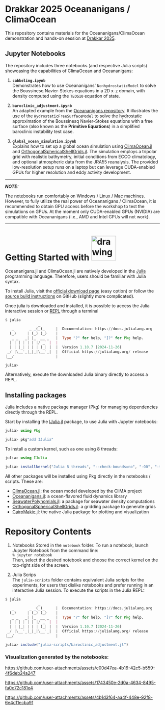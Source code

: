 # Drakkar 2025 Oceananigans / ClimaOcean 

This repository contains materials for the Oceananigans/ClimaOcean demonstration and hands-on session at [Drakkar 2025](https://drakkar2025.sciencesconf.org).

## Jupyter Notebooks

The repository includes three notebooks (and respective Julia scripts) showcasing the capabilities of ClimaOcean and Oceananigans:

1. **`cabbeling.ipynb`**  
   Demonstrates how to use Oceananigans' `NonhydrostaticModel` to solve the Boussinesq Navier-Stokes equations in a 2D x-z domain, with density computed using the `TEOS10` equation of state.

2. **`baroclinic_adjustment.ipynb`**  
   An adapted example from the [Oceananigans repository](https://github.com/CliMA/Oceananigans.jl/blob/main/examples/baroclinic_adjustment.jl). It illustrates the use of the `HydrostaticFreeSurfaceModel` to solve the hydrostatic approximation of the Boussinesq Navier-Stokes equations with a free surface (also known as the **Primitive Equations**) in a simplified baroclinic instability test case.

3. **`global_ocean_simulation.ipynb`**  
   Explains how to set up a global ocean simulation using [ClimaOcean.jl](https://github.com/CliMA/ClimaOcean.jl) and [OrthogonalSphericalShellGrids.jl](https://github.com/CliMA/OrthogonalSphericalShellGrids.jl). The simulation employs a tripolar grid with realistic bathymetry, initial conditions from ECCO climatology, and optional atmospheric data from the JRA55 reanalysis. The provided low-resolution setup runs on a laptop but can leverage CUDA-enabled GPUs for higher resolution and eddy activity development.

---
 _**NOTE:**_

The notebooks run comfortably on Windows / Linux / Mac machines. However, to fully utilize the real power of Oceananigans / ClimaOcean, it is recommended to obtain GPU access before the workshop to test the simulations on GPUs. At the moment only CUDA-enabled GPUs (NVIDIA) are compatible with Oceananigans (i.e., AMD and Intel GPUs will not work).

---

# Getting Started with <img src="https://julialang.org/assets/infra/logo.svg" alt="drawing" width="80" />

Oceananigans.jl and ClimaOcean.jl are natively developed in the [Julia](https://docs.julialang.org/en/v1/) programming language. Therefore, users should be familiar with Julia syntax.

To install Julia, visit the [official download page](https://julialang.org/downloads/) (easy option) or follow the [source build instructions](https://github.com/JuliaLang/julia) on GitHub (slightly more complicated).

Once julia is downloaded and installed, it is possible to access the Julia interactive session or [REPL](https://docs.julialang.org/en/v1/stdlib/REPL/#The-Julia-REPL) through a terminal
```julia
$ julia
               _
   _       _ _(_)_     |  Documentation: https://docs.julialang.org
  (_)     | (_) (_)    |
   _ _   _| |_  __ _   |  Type "?" for help, "]?" for Pkg help.
  | | | | | | |/ _` |  |
  | | |_| | | | (_| |  |  Version 1.10.7 (2024-11-26)
 _/ |\__'_|_|_|\__'_|  |  Official https://julialang.org/ release
|__/                   |

julia>
```
Alternatively, execute the downloaded Julia binary directly to access a REPL.

## Installing packages

Julia includes a native package manager (Pkg) for managing dependencies directly through the REPL. 

Start by installing the [IJulia.jl](https://github.com/JuliaLang/IJulia.jl) package, to use Julia with Jupyter notebooks:

```julia
julia> using Pkg

julia> pkg"add IJulia"
```

To install a custom kernel, such as one using 8 threads:

```julia
julia> using IJulia

julia> installkernel("Julia 8 threads", "--check-bounds=no", "-O0", "-t 8")
```

All other packages will be installed using Pkg directly in the notebooks / scripts. These are:

- [ClimaOcean.jl](https://github.com/CliMA/ClimaOcean.jl): the ocean model developed by the CliMA project 
- [Oceananigans.jl](https://github.com/CliMA/Oceananigans.jl): a ocean-flavored fluid dynamics library
- [SeawaterPolynomials.jl](https://github.com/CliMA/SeawaterPolynomials.jl): a package for seawater density computations
- [OrthogonalSphericalShellGrids.jl](https://github.com/CliMA/OrthogonalSphericalShellGrids.jl): a gridding package to generate grids
- [CairoMakie.jl](https://github.com/MakieOrg/Makie.jl/tree/master/CairoMakie): the native Julia package for plotting and visualization

# Repository Contents
1. Notebooks
Stored in the `notebook` folder. To run a notebook, launch Jupyter Notebook from the command line:  
`% jupyter notebook`  
Then, select the desired notebook and choose the correct kernel on the top-right side of the screen.

2. Julia Scrips  
The `julia-scripts` folder contains equivalent Julia scripts for the experiments, for users that dislike notebooks and prefer running in an interactive Julia session. To execute the scripts in the Julia REPL:  
```julia
$ julia
               _
   _       _ _(_)_     |  Documentation: https://docs.julialang.org
  (_)     | (_) (_)    |
   _ _   _| |_  __ _   |  Type "?" for help, "]?" for Pkg help.
  | | | | | | |/ _` |  |
  | | |_| | | | (_| |  |  Version 1.10.7 (2024-11-26)
 _/ |\__'_|_|_|\__'_|  |  Official https://julialang.org/ release
|__/                   |

julia> include("julia-scripts/baroclinic_adjustment.jl")
```


### Visualization generated by the notebooks:

https://github.com/user-attachments/assets/c00d47ea-4b16-42c5-b559-4f6deb24a247


https://github.com/user-attachments/assets/1743450e-2d0a-4634-8495-fa0c72c181e4


https://github.com/user-attachments/assets/4b1d3f64-aa4f-448e-92f8-6e4c11ecba9f
